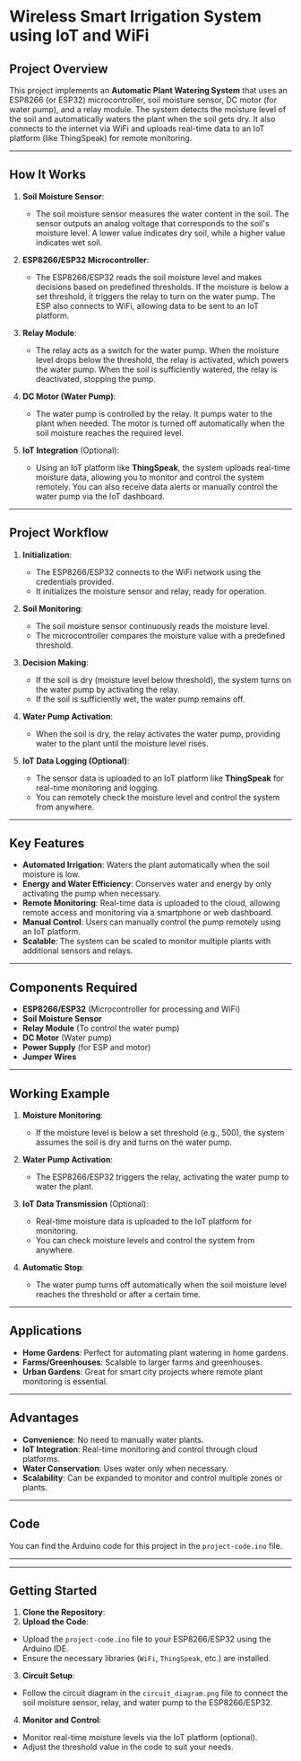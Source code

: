 
# Wireless Smart Irrigation System using IoT and WiFi

## Project Overview
This project implements an **Automatic Plant Watering System** that uses an ESP8266 (or ESP32) microcontroller, soil moisture sensor, DC motor (for water pump), and a relay module. The system detects the moisture level of the soil and automatically waters the plant when the soil gets dry. It also connects to the internet via WiFi and uploads real-time data to an IoT platform (like ThingSpeak) for remote monitoring.

---

## How It Works
1. **Soil Moisture Sensor**:
    - The soil moisture sensor measures the water content in the soil. The sensor outputs an analog voltage that corresponds to the soil's moisture level. A lower value indicates dry soil, while a higher value indicates wet soil.

2. **ESP8266/ESP32 Microcontroller**:
    - The ESP8266/ESP32 reads the soil moisture level and makes decisions based on predefined thresholds. If the moisture is below a set threshold, it triggers the relay to turn on the water pump. The ESP also connects to WiFi, allowing data to be sent to an IoT platform.

3. **Relay Module**:
    - The relay acts as a switch for the water pump. When the moisture level drops below the threshold, the relay is activated, which powers the water pump. When the soil is sufficiently watered, the relay is deactivated, stopping the pump.

4. **DC Motor (Water Pump)**:
    - The water pump is controlled by the relay. It pumps water to the plant when needed. The motor is turned off automatically when the soil moisture reaches the required level.

5. **IoT Integration** (Optional):
    - Using an IoT platform like **ThingSpeak**, the system uploads real-time moisture data, allowing you to monitor and control the system remotely. You can also receive data alerts or manually control the water pump via the IoT dashboard.

---

## Project Workflow
1. **Initialization**:
    - The ESP8266/ESP32 connects to the WiFi network using the credentials provided.
    - It initializes the moisture sensor and relay, ready for operation.

2. **Soil Monitoring**:
    - The soil moisture sensor continuously reads the moisture level.
    - The microcontroller compares the moisture value with a predefined threshold.

3. **Decision Making**:
    - If the soil is dry (moisture level below threshold), the system turns on the water pump by activating the relay.
    - If the soil is sufficiently wet, the water pump remains off.

4. **Water Pump Activation**:
    - When the soil is dry, the relay activates the water pump, providing water to the plant until the moisture level rises.

5. **IoT Data Logging (Optional)**:
    - The sensor data is uploaded to an IoT platform like **ThingSpeak** for real-time monitoring and logging.
    - You can remotely check the moisture level and control the system from anywhere.

---

## Key Features
- **Automated Irrigation**: Waters the plant automatically when the soil moisture is low.
- **Energy and Water Efficiency**: Conserves water and energy by only activating the pump when necessary.
- **Remote Monitoring**: Real-time data is uploaded to the cloud, allowing remote access and monitoring via a smartphone or web dashboard.
- **Manual Control**: Users can manually control the pump remotely using an IoT platform.
- **Scalable**: The system can be scaled to monitor multiple plants with additional sensors and relays.

---

## Components Required
- **ESP8266/ESP32** (Microcontroller for processing and WiFi)
- **Soil Moisture Sensor**
- **Relay Module** (To control the water pump)
- **DC Motor** (Water pump)
- **Power Supply** (for ESP and motor)
- **Jumper Wires**

---

## Working Example
1. **Moisture Monitoring**:
    - If the moisture level is below a set threshold (e.g., 500), the system assumes the soil is dry and turns on the water pump.
   
2. **Water Pump Activation**:
    - The ESP8266/ESP32 triggers the relay, activating the water pump to water the plant.

3. **IoT Data Transmission** (Optional):
    - Real-time moisture data is uploaded to the IoT platform for monitoring.
    - You can check moisture levels and control the system from anywhere.

4. **Automatic Stop**:
    - The water pump turns off automatically when the soil moisture level reaches the threshold or after a certain time.

---

## Applications
- **Home Gardens**: Perfect for automating plant watering in home gardens.
- **Farms/Greenhouses**: Scalable to larger farms and greenhouses.
- **Urban Gardens**: Great for smart city projects where remote plant monitoring is essential.

---

## Advantages
- **Convenience**: No need to manually water plants.
- **IoT Integration**: Real-time monitoring and control through cloud platforms.
- **Water Conservation**: Uses water only when necessary.
- **Scalability**: Can be expanded to monitor and control multiple zones or plants.

---

## Code
You can find the Arduino code for this project in the `project-code.ino` file.

---



---

## Getting Started
1. **Clone the Repository**:
2. **Upload the Code**:
- Upload the `project-code.ino` file to your ESP8266/ESP32 using the Arduino IDE.
- Ensure the necessary libraries (`WiFi`, `ThingSpeak`, etc.) are installed.

3. **Circuit Setup**:
- Follow the circuit diagram in the `circuit_diagram.png` file to connect the soil moisture sensor, relay, and water pump to the ESP8266/ESP32.

4. **Monitor and Control**:
- Monitor real-time moisture levels via the IoT platform (optional).
- Adjust the threshold value in the code to suit your needs.

